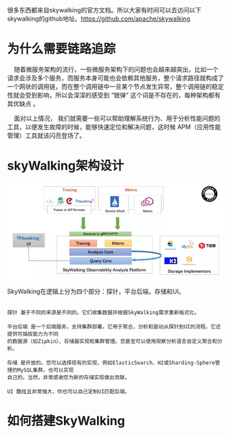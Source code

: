 很多东西都来自skywalking的官方文档。所以大家有时间可以去访问以下skywalking的github地址。https://github.com/apache/skywalking

# 为什么需要链路追踪

&nbsp;&nbsp;&nbsp;&nbsp;随着微服务架构的流行，一些微服务架构下的问题也会越来越突出，比如一个请求会涉及多个服务，而服务本身可能也会依赖其他服务，整个请求路径就构成了一个网状的调用链，而在整个调用链中一旦某个节点发生异常，整个调用链的稳定性就会受到影响，所以会深深的感受到 “银弹” 这个词是不存在的，每种架构都有其优缺点 。


&nbsp;&nbsp;&nbsp;&nbsp;面对以上情况， 我们就需要一些可以帮助理解系统行为、用于分析性能问题的工具，以便发生故障的时候，能够快速定位和解决问题，这时候 APM（应用性能管理）工具就该闪亮登场了。

# skyWalking架构设计

![在这里插入图片描述](https://github.com/wuxiaobo000111/pictures/blob/master/2019-05-10/81.png?raw=true)

SkyWalking在逻辑上分为四个部分：探针，平台后端，存储和UI。

```text

探针 基于不同的来源是不同的。它们收集数据并根据SkyWalking需求重新格式化。

平台后端 是一个后端服务，支持集群部署。它用于聚合，分析和驱动从探针到UI的流程。它还提供可插拔能力为不同
的数据源（如Zipkin）、存储器实现和集群管理。您甚至可以使用观察分析语言自定义聚合和分析。

存储 是开放的。您可以选择现有的实现，例如ElasticSearch、H2或Sharding-Sphere管理的MySQL集群，也可以实现
自己的。当然，非常感谢您为新的存储实现做出贡献。

UI 酷炫且非常强大，你也可以自己定制UI匹配后端。
```

# 如何搭建SkyWalking